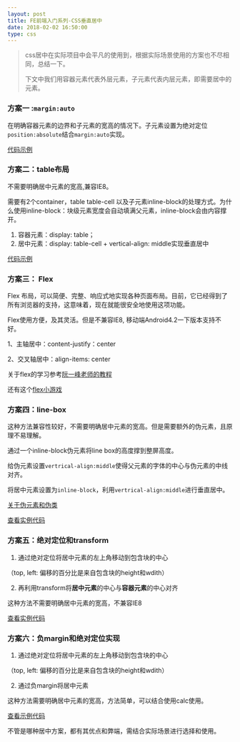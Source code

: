 ```yaml
---
layout: post
title: FE前端入门系列-CSS垂直居中
date: 2018-02-02 16:50:00
type: css
---
```


> css居中在实际项目中会平凡的使用到，根据实际场景使用的方案也不尽相同，总结一下。
>
> 下文中我们用容器元素代表外层元素，子元素代表内层元素，即需要居中的元素。







### 方案一 :`margin:auto`

在明确容器元素的边界和子元素的宽高的情况下。子元素设置为绝对定位`position:absolute`结合`margin:auto`实现。

[代码示例](https://jsbin.com/giqukov/1/edit?html,css,output)



### 方案二：table布局

不需要明确居中元素的宽高,兼容IE8。

需要有2个container，table table-cell 以及子元素inline-block的处理方式。为什么使用inline-block：块级元素宽度会自动填满父元素，inline-block会由内容撑开。

1. 容器元素：display: table；
2. 居中元素：display: table-cell + vertical-align: middle实现垂直居中

[代码示例](https://jsbin.com/yezikav/1/edit?html,css,output)



###  方案三： Flex

Flex 布局，可以简便、完整、响应式地实现各种页面布局。目前，它已经得到了所有浏览器的支持，这意味着，现在就能很安全地使用这项功能。 

Flex使用方便，及其灵活。但是不兼容IE8, 移动端Android4.2一下版本支持不好。

1、主轴居中：content-justify：center

2、交叉轴居中：align-items: center

关于flex的学习参考[阮一峰老师的教程](http://www.ruanyifeng.com/blog/2015/07/flex-grammar.html)

还有这个[flex小游戏](http://flexboxfroggy.com/)



### 方案四：line-box

这种方法兼容性较好，不需要明确居中元素的宽高。但是需要额外的伪元素，且原理不易理解。

通过一个inline-block伪元素将line box的高度撑到整屏高度。

给伪元素设置`vertrical-align:middle`使得父元素的字体的中心与伪元素的中线对齐。

将居中元素设置为`inline-block`，利用`vertrical-align:middle`进行垂直居中。

[关于伪元素和伪类](http://www.alloyteam.com/2016/05/summary-of-pseudo-classes-and-pseudo-elements/#prettyPhoto)

[查看实例代码](http://jsbin.com/yisehi/2/edit?html,css,output)



### 方案五：绝对定位和transform

1. 通过绝对定位将居中元素的左上角移动到包含块的中心

（top, left: 偏移的百分比是来自包含块的height和wdith）

2. 再利用transform将**居中元素**的中心与**容器元素**的中心对齐

这种方法不需要明确居中元素的宽高，不兼容IE8

[查看实例代码](http://jsbin.com/jucusih/edit?html,css,output)



### 方案六：负margin和绝对定位实现

1. 通过绝对定位将居中元素的左上角移动到包含块的中心

（top, left: 偏移的百分比是来自包含块的height和wdith）

2. 通过负margin将居中元素

这种方法需要明确居中元素的宽高，方法简单，可以结合使用calc使用。

[查看示例代码](http://jsbin.com/xesikus/1/edit?html,css,output)



不管是哪种居中方案，都有其优点和弊端，需结合实际场景进行选择和使用。